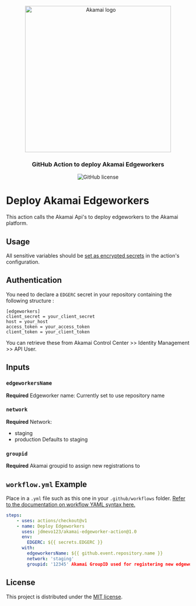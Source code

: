 <p align="center">
  <img alt="Akamai logo" width="400" height="400" src="https://www.eiseverywhere.com/file_uploads/8fca94ae15da82d17d76787b3e6a987a_logo_akamai-developer-experience-2-OL-RGB.png"/>
  <h3 align="center">GitHub Action to deploy Akamai Edgeworkers</h3>
  <p align="center">
    <img alt="GitHub license" src="https://badgen.net/github/license/jdmevo123/akamai-purge-action?cache=300&color=green"/>
  </p>
</p>

# Deploy Akamai Edgeworkers   

This action calls the Akamai Api's to deploy edgeworkers to the Akamai platform.

## Usage

All sensitive variables should be [set as encrypted secrets](https://help.github.com/en/articles/virtual-environments-for-github-actions#creating-and-using-secrets-encrypted-variables) in the action's configuration.

## Authentication

You need to declare a `EDGERC` secret in your repository containing the following structure :
```
[edgeworkers]
client_secret = your_client_secret
host = your_host
access_token = your_access_token
client_token = your_client_token
```
You can retrieve these from Akamai Control Center >> Identity Management >> API User.

## Inputs

### `edgeworkersName`
**Required**
Edgeworker name: Currently set to use repository name

### `network`
**Required**
Network:
- staging
- production
Defaults to staging

### `groupid`
**Required** 
Akamai groupid to assign new registrations to

## `workflow.yml` Example

Place in a `.yml` file such as this one in your `.github/workflows` folder. [Refer to the documentation on workflow YAML syntax here.](https://help.github.com/en/articles/workflow-syntax-for-github-actions)

```yaml
steps:
    - uses: actions/checkout@v1
    - name: Deploy Edgeworkers
      uses: jdmevo123/akamai-edgeworker-action@1.0
      env:
        EDGERC: ${{ secrets.EDGERC }}
      with:
        edgeworkersName: ${{ github.event.repository.name }}
        network: 'staging'
        groupid: '12345' Akamai GroupID used for registering new edgeworkers
```
## License

This project is distributed under the [MIT license](LICENSE.md).
